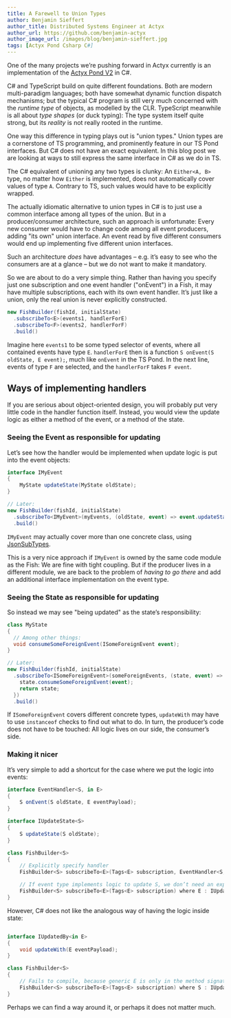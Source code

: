 ```yaml
---
title: A Farewell to Union Types
author: Benjamin Sieffert
author_title: Distributed Systems Engineer at Actyx
author_url: https://github.com/benjamin-actyx
author_image_url: /images/blog/benjamin-sieffert.jpg
tags: [Actyx Pond Csharp C#]
---
```


One of the many projects we’re pushing forward in Actyx currently is an implementation of the [Actyx
Pond V2](./2020-07-24-pond-v2-release) in C#.

C# and TypeScript build on quite different foundations. Both are modern multi-paradigm languages;
both have somewhat dynamic function dispatch mechanisms; but the typical C# program is still very much
concerned with the _runtime type_ of objects, as modelled by the CLR. TypeScript meanwhile is
all about _type shapes_ (or duck typing): The type system itself quite strong, but its _reality_ is
not really rooted in the runtime.

One way this difference in typing plays out is "union types." Union types are a cornerstone of TS
programming, and prominently feature in our TS Pond interfaces. But C# does not have an exact
equivalent. In this blog post we are looking at ways to still express the same interface in C# as we
do in TS.

<!-- truncate -->

The C# equivalent of unioning any two types is clunky: An `Either<A, B>` type, no matter how
`Either` is implemented, does not automatically cover values of type `A`. Contrary to TS, such
values would have to be explicitly wrapped.

The actually idiomatic alternative to union types in C# is to just use a common interface among all
types of the union. But in a producer/consumer architecture, such an approach is unfortunate: Every
new consumer would have to change code among all event producers, adding "its own" union
interface. An event read by five different consumers would end up implementing five different union
interfaces.

Such an architecture _does_ have advantages – e.g. it’s easy to see who the consumers are at a
glance – but we do not want to make it mandatory.

So we are about to do a very simple thing. Rather than having you specify just one subscription and
one event handler ("onEvent") in a Fish, it may have multiple subscriptions, each with its own event
handler. It’s just like a union, only the real union is never explicitly constructed.

```csharp
new FishBuilder(fishId, initialState)
  .subscribeTo<E>(events1, handlerForE)
  .subscribeTo<F>(events2, handlerForF)
  .build()
```

Imagine here `events1` to be some typed selector of events, where all contained events have type
`E`. `handlerForE` then is a function `S onEvent(S oldState, E event);`, much like `onEvent` in the
TS Pond. In the next line, events of type `F` are selected, and the `handlerForF` takes `F event`.

## Ways of implementing handlers

If you are serious about object-oriented design, you will probably put very little code in the
handler function itself. Instead, you would view the update logic as either a method of the event,
or a method of the state.

### Seeing the Event as responsible for updating

Let’s see how the handler would be implemented when update logic is put into the event objects:

```cs
interface IMyEvent
{
    MyState updateState(MyState oldState);
}

// Later:
new FishBuilder(fishId, initialState)
  .subscribeTo<IMyEvent>(myEvents, (oldState, event) => event.updateState(oldState))
  .build()
```

`IMyEvent` may actually cover more than one concrete class, using
[JsonSubTypes](https://github.com/manuc66/JsonSubTypes).

This is a very nice approach if `IMyEvent` is owned by the same code module as the Fish: We are fine
with tight coupling. But if the producer lives in a different module, we are back to the problem of
_having to go there_ and add an additional interface implementation on the event type.

### Seeing the State as responsible for updating

So instead we may see "being updated" as the state’s responsibility:

```cs
class MyState
{
  // Among other things:
  void consumeSomeForeignEvent(ISomeForeignEvent event);
}

// Later:
new FishBuilder(fishId, initialState)
  .subscribeTo<ISomeForeignEvent>(someForeignEvents, (state, event) => {
    state.consumeSomeForeignEvent(event);
    return state;
  })
  .build()
```

If `ISomeForeignEvent` covers different concrete types, `updateWith` may have to use `instanceof`
checks to find out what to do. In turn, the producer’s code does not have to be touched: All logic
lives on our side, the consumer’s side.

### Making it nicer

It’s very simple to add a shortcut for the case where we put the logic into events:

```cs
interface EventHandler<S, in E>
{
    S onEvent(S oldState, E eventPayload);
}

interface IUpdateState<S>
{
    S updateState(S oldState);
}

class FishBuilder<S>
{
    // Explicitly specify handler
    FishBuilder<S> subscribeTo<E>(Tags<E> subscription, EventHandler<S, E> handler);

    // If event type implements logic to update S, we don’t need an explicit handler!
    FishBuilder<S> subscribeTo<E>(Tags<E> subscription) where E : IUpdateState<S>;
}
```

However, C# does not like the analogous way of having the logic inside state:

```cs

interface IUpdatedBy<in E>
{
    void updateWith(E eventPayload);
}

class FishBuilder<S>
{
    // Fails to compile, because generic E is only in the method signature
    FishBuilder<S> subscribeTo<E>(Tags<E> subscription) where S : IUpdatedBy<E>;
}
```

Perhaps we can find a way around it, or perhaps it does not matter much.
